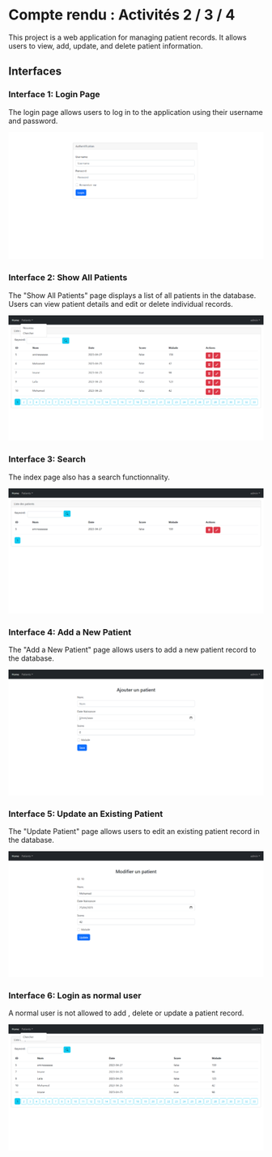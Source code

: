 # Compte rendu : Activités 2 / 3 / 4

This project is a web application for managing patient records. It allows users to view, add, update, and delete patient information.

## Interfaces

### Interface 1: Login Page

The login page allows users to log in to the application using their username and password.

![Login Page](/Images/login.png)

### Interface 2: Show All Patients

The "Show All Patients" page displays a list of all patients in the database. Users can view patient details and edit or delete individual records.

![Show All Patients](/Images/index.png)

### Interface 3: Search

The index page also has a search functionnality.

![Show All Patients](/Images/indexSearch.png)

### Interface 4: Add a New Patient

The "Add a New Patient" page allows users to add a new patient record to the database.

![Add a New Patient](/Images/addpatient.png)

### Interface 5: Update an Existing Patient

The "Update Patient" page allows users to edit an existing patient record in the database.

![Update an Existing Patient](/Images/update.png)

### Interface 6: Login as normal user

A normal user is not allowed to add , delete or update a patient record.

![Normal user](/Images/auth_normal_user.png)

